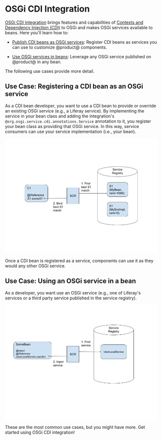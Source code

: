 # OSGi CDI Integration 

[OSGi CDI Integration](https://osgi.org/specification/osgi.enterprise/7.0.0/service.cdi.html)
brings features and capabilities of
[Contexts and Dependency Injection (CDI)](http://docs.jboss.org/cdi/spec/2.0/cdi-spec.html)
to OSGi and makes OSGi services available to beans. Here you'll learn how to:

-   [Publish CDI beans as OSGi services](/developer/customization/-/knowledge_base/7-2/publishing-cdi-beans-as-osgi-services):
    Register CDI beans as services you can use to customize @product@
    components. 

-   [Use OSGi services in beans](/developer/customization/-/knowledge_base/7-2/using-osgi-services-in-a-bean):
    Leverage any OSGi service published on @product@ in any bean. 

The following use cases provide more detail. 

## Use Case: Registering a CDI bean as an OSGi service 

As a CDI bean developer, you want to use a CDI bean to provide or override an
existing OSGi service (e.g., a Liferay service). By implementing the service in
your bean class and adding the integration's
`@org.osgi.service.cdi.annotations.Service` annotation to it, you register your
bean class as providing that OSGi service. In this way, service consumers can
use your service implementation (i.e., your bean). 

![Figure 1: OSGi Service Component Runtime (SCR) finds `MyBean` as the best (highest ranked) `S1` service provider and binds it to consumer component `C1`.](../../../../images/injecting-bean-osgi-service.png)

Once a CDI bean is registered as a service, components can use it as they would
any other OSGi service. 

## Use Case: Using an OSGi service in a bean 

As a developer, you want use an OSGi service (e.g., one of Liferay's services or
a third party service published in the service registry). 

![Here Liferay's `UserLocalService` is injected into a bean.](../../../../images/using-a-service-in-a-bean.png) 

These are the most common use cases, but you might have more.  Get started using
OSGi CDI integration! 
